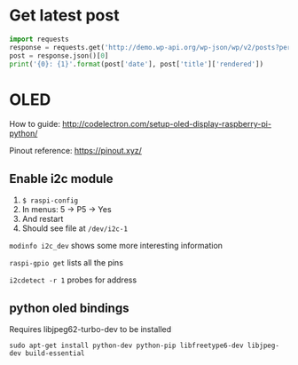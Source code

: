 # Get latest post

```python
import requests
response = requests.get('http://demo.wp-api.org/wp-json/wp/v2/posts?per_page=1')
post = response.json()[0]
print('{0}: {1}'.format(post['date'], post['title']['rendered'])
```

# OLED

How to guide: http://codelectron.com/setup-oled-display-raspberry-pi-python/

Pinout reference: https://pinout.xyz/

## Enable i2c module

1. `$ raspi-config`
2. In menus: 5 -> P5 -> Yes
3. And restart
4. Should see file at `/dev/i2c-1`

`modinfo i2c_dev` shows some more interesting information

`raspi-gpio get` lists all the pins

`i2cdetect -r 1` probes for address

## python oled bindings

Requires libjpeg62-turbo-dev to be installed

```
sudo apt-get install python-dev python-pip libfreetype6-dev libjpeg-dev build-essential
```




